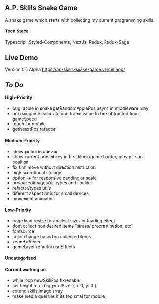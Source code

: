 ## A.P. Skills Snake Game

A snake game which starts with collecting my current programming skills.

#### Tech Stack

Typescript ,Styled-Components, NextJs, Redux, Redux-Saga

## Live Demo

Version 0.5 Alpha
https://ap-skills-snake-game.vercel.app/

## _To Do_

#### High-Priority

- bug: apple in snake getRandomApplePos async in middleware mby
- onLoad game calculate one frame value to be subtracted from gameSpeed
- touch for mobile
- getNeaxtPos refactor

#### Medium-Priority

- show points in canvas
- show current presed key in first block/game border, mby person position
- fix first move without direction restriction
- high score/local storage
- option -+ for responsive padding or scale
- preloadedImagesObj types and nonNull
- refactor/types utils
- diferent aspect ratio for small devices
- movement animation

#### Low-Priority

- page load resize to smallest sizes or loading effect
- dont collect non desired items "stress/ procrastination, etc"
- fontsource
- color change based on collected items
- sound effects
- gameLayer refactor useEffects

#### Uncategorized

#### Current working on

- while loop newSkillPos fix/enable
- set height of ui bigger uISize: { x: 0, y: 0 },
- extend skills image array
- make media querries if its too smal for mobile
